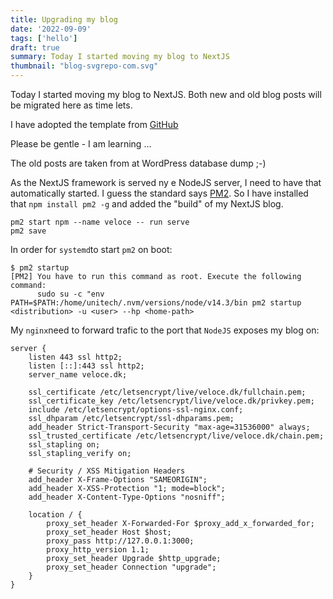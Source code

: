 ```yaml
---
title: Upgrading my blog
date: '2022-09-09'
tags: ['hello']
draft: true
summary: Today I started moving my blog to NextJS
thumbnail: "blog-svgrepo-com.svg"
---
```


Today I started moving my blog to NextJS. Both new and old blog posts will be migrated here as time lets.

I have adopted the template from [GitHub](https://tailwind-nextjs-starter-blog.vercel.app/)

Please be gentle - I am learning ...

The old posts are taken from at WordPress database dump ;-)

As the NextJS framework is served ny e NodeJS server, I need to have that automatically started. I guess the
standard says [PM2](https://pm2.keymetrics.io/). So I have installed that `npm install pm2 -g` and added the 
"build" of my NextJS blog.

```
pm2 start npm --name veloce -- run serve
pm2 save
```

In order for `systemd`to start `pm2` on boot:

```
$ pm2 startup
[PM2] You have to run this command as root. Execute the following command:
      sudo su -c "env PATH=$PATH:/home/unitech/.nvm/versions/node/v14.3/bin pm2 startup <distribution> -u <user> --hp <home-path>
```

My `nginx`need to forward trafic to the port that `NodeJS` exposes my blog on:

```
server {
    listen 443 ssl http2;
    listen [::]:443 ssl http2;
    server_name veloce.dk;

    ssl_certificate /etc/letsencrypt/live/veloce.dk/fullchain.pem;
    ssl_certificate_key /etc/letsencrypt/live/veloce.dk/privkey.pem;
    include /etc/letsencrypt/options-ssl-nginx.conf;
    ssl_dhparam /etc/letsencrypt/ssl-dhparams.pem;
    add_header Strict-Transport-Security "max-age=31536000" always;
    ssl_trusted_certificate /etc/letsencrypt/live/veloce.dk/chain.pem;
    ssl_stapling on;
    ssl_stapling_verify on;

    # Security / XSS Mitigation Headers
    add_header X-Frame-Options "SAMEORIGIN";
    add_header X-XSS-Protection "1; mode=block";
    add_header X-Content-Type-Options "nosniff";

    location / {
        proxy_set_header X-Forwarded-For $proxy_add_x_forwarded_for;
        proxy_set_header Host $host;
        proxy_pass http://127.0.0.1:3000;
        proxy_http_version 1.1;
        proxy_set_header Upgrade $http_upgrade;
        proxy_set_header Connection "upgrade";
    }
}
```